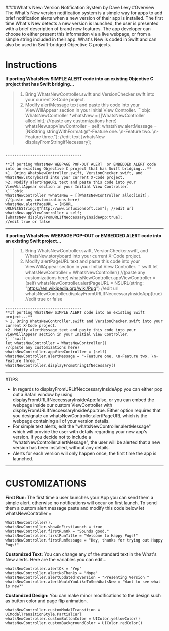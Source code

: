 ####What's New: Version Notification System by Dave Levy
#Overview
The What's New version notification system is a simple way for apps to add brief notification alerts when a new version of their app is installed.  The first time What's New detects a new version is launched, the user is presented with a brief description of brand new features.  The app developer can choose to either present this information via a live webpage,  or from a simple string included in their app.  What's New is coded in Swift and can also be used in Swift-bridged Objective C projects.
   
# Instructions   
**If porting WhatsNew SIMPLE ALERT code into an existing Objective C project that has Swift bridging...**
 >1. Bring WhatsNewController.swift and VersionChecker.swift into your current X-Code project.
 >2. Modify alertMessage text and paste this code into your ViewWillAppear section in your Initial View Controller.
\```objc
WhatsNewController *whatsNew = [[WhatsNewController alloc]init];
//(paste any customizations here)
whatsNew.appViewController = self;
whatsNew.alertMessage = [NSString stringWithFormat:@"-Feature one. \n-Feature two. \n-Feature three."]; //edit text
[whatsNew displayFromStringIfNecessary];
```

----------------------------------

**If porting WhatsNew WEBPAGE POP-OUT ALERT  or EMBEDDED ALERT code into an existing Objective C project that has Swift bridging...**
>1. Bring WhatsNewController.swift, VersionChecker.swift, and WhatsNew.storyboard into your current X-Code project.
>2. Modify alertPageURL text and paste this code into your ViewWillAppear section in your Initial View Controller.
\```objc
WhatsNewController *whatsNew = [[WhatsNewController alloc]init];
//(paste any customizations here)
whatsNew.alertPageURL = [NSURL URLWithString:@"http://www.infusionsoft.com"]; //edit url
whatsNew.appViewController = self;
[whatsNew displayFromURLIfNeccessaryInsideApp:true];
//edit true or false
```
-------------------------------------

**If porting WhatsNew WEBPAGE POP-OUT or EMBEDDED ALERT code into an existing Swift project...**
>1. Bring WhatsNewController.swift, VersionChecker.swift, and WhatsNew.storyboard into your current X-Code project.
>2. Modify alertPageURL text and paste this code into your ViewWillAppear section in your Initial View Controller.
\```swift
let whatsNewController = WhatsNewController()
//(paste any customizations here)
whatsNewController.appViewController = (self)
whatsNewController.alertPageURL = NSURL(string: "https://en.wikipedia.org/wiki/Pug") //edit url
        whatsNewController.displayFromURLIfNeccessaryInsideApp(true) //edit true or false
```
----------------------------------
**If porting WhatsNew SIMPLE ALERT code into an existing Swift project...**
> 1. Bring WhatsNewController.swift and VersionChecker.swift into your current X-Code project.
>2. Modify alertMessage text and paste this code into your ViewWillAppear section in your Initial View Controller.
\```swift
let whatsNewController = WhatsNewController()
//(paste any customizations here)
whatsNewController.appViewController = (self)
whatsNewController.alertMessage = "-Feature one. \n-Feature two. \n-Feature three."
whatsNewController.displayFromStringIfNecessary()
```
-----------------------------

#TIPS

 - In regards to displayFromURLIfNeccessaryInsideApp you can either pop
   out a Safari window by using
   displayFromURLIfNeccessaryInsideApp:false,  or you can embed the
   webpage inside our custom ViewController with
   displayFromURLIfNeccessaryInsideApp:true.  Either option requires
   that you designate an whatsNewController.alertPageURL which is the
   webpage containing all of your version details.
 - For simple text alerts, edit the "whatsNewController.alertMessage"
   which will provide the user with details regarding your new app's
   version. If you decide not to include a
   "whatsNewController.alertMessage", the user will be alerted that a
   new version has been installed, without any details.
 - Alerts for each version will only happen once, the first time the app
   is launched.
-----------------------------

# CUSTOMIZATIONS

**First Run:**  The first time a user launches your App you can send them a simple alert, otherwise no notifications will occur on first launch.  To send them a custom alert message paste and modify this code below let whatsNewController = 

    WhatsNewController(). 
    whatsNewController.showOnFirstLaunch = true
    whatsNewController.firstRunOk = "Sounds good."
    whatsNewController.firstRunTitle = "Welcome to Happy Pugs!"
    whatsNewController.firstRunMessage = "Hey, thanks for trying out Happy Pugs!"

**Customized Text:**   You can change any of the standard text in the What's New alerts.  Here are the variables you can edit...  

    whatsNewController.alertOk = "Yep"
    whatsNewController.alertNoThanks = "Nope"
    whatsNewController.alertUpdatedToVersion = "Presenting Version "
    whatsNewController.alertWouldYouLikeToSeeWhatsNew = "Want to see what is new?"
    
**Customized Design:**  You can make minor modifications to the design such as button color and page flip animation.  

    whatsNewController.customModalTransition = UIModalTransitionStyle.PartialCurl
    whatsNewController.customButtonColor = UIColor.yellowColor()
    whatsNewController.customBackgroundColor = UIColor.redColor()

